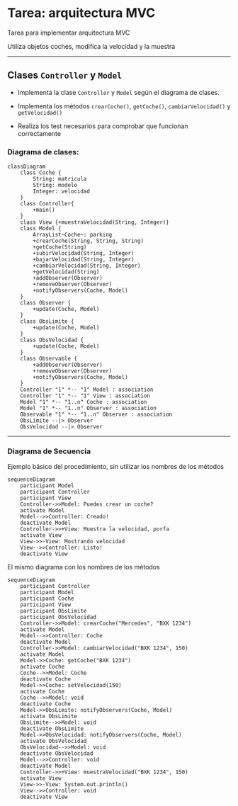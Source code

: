 # Tarea: arquitectura MVC

Tarea para implementar arquitectura MVC

Utiliza objetos coches, modifica la velocidad y la muestra

---

## Clases ```Controller``` y ```Model```

- Implementa la clase ```Controller``` y ```Model``` según el diagrama de clases.

- Implementa los métodos ```crearCoche()```, ```getCoche()```, ```cambiarVelocidad()``` y ```getVelocidad()```

- Realiza los test necesarios para comprobar que funcionan correctamente

### Diagrama de clases:

```mermaid
classDiagram
    class Coche {
        String: matricula
        String: modelo
        Integer: velocidad
    }
    class Controller{
        +main()
    }
    class View {+muestraVelocidad(String, Integer)}
    class Model {
        ArrayList~Coche~: parking
        +crearCoche(String, String, String)
        +getCoche(String)
        +subirVelocidad(String, Integer)
        +bajarVelocidad(String, Integer)
        +cambiarVelocidad(String, Integer)
        +getVelocidad(String)
        +addObserver(Observer)
        +removeObserver(Observer)
        +notifyObservers(Coche, Model)
    }
    class Observer {
        +update(Coche, Model)
    }
    class ObsLimite {
        +update(Coche, Model)
    }
    class ObsVelocidad {
        +update(Coche, Model)
    }
    class Observable {
        +addObserver(Observer)
        +removeObserver(Observer)
        +notifyObservers(Coche, Model)
    }
    Controller "1" *-- "1" Model : association
    Controller "1" *-- "1" View : association
    Model "1" *-- "1..n" Coche : association
    Model "1" *-- "1..n" Observer : association
    Observable "1" *-- "1..n" Observer : association
    ObsLimite --|> Observer
    ObsVelocidad --|> Observer
```

---

### Diagrama de Secuencia

Ejemplo básico del procedimiento, sin utilizar los nombres de los métodos


```mermaid
sequenceDiagram
    participant Model
    participant Controller
    participant View
    Controller->>Model: Puedes crear un coche?
    activate Model
    Model-->>Controller: Creado!
    deactivate Model
    Controller->>+View: Muestra la velocidad, porfa
    activate View
    View->>-View: Mostrando velocidad
    View-->>Controller: Listo!
    deactivate View
```

El mismo diagrama con los nombres de los métodos

```mermaid
sequenceDiagram
    participant Controller
    participant Model
    participant Coche
    participant View
    participant ObsLimite
    participant ObsVelocidad
    Controller->>Model: crearCoche("Mercedes", "BXK 1234")
    activate Model
    Model-->>Controller: Coche
    deactivate Model
    Controller->>Model: cambiarVelocidad("BXK 1234", 150)
    activate Model
    Model->>Coche: getCoche("BXK 1234")
    activate Coche
    Coche-->>Model: Coche
    deactivate Coche
    Model->>Coche: setVelocidad(150)
    activate Coche
    Coche-->>Model: void
    deactivate Coche
    Model->>ObsLimite: notifyObservers(Coche, Model)
    activate ObsLimite
    ObsLimite-->>Model: void
    deactivate ObsLimite
    Model->>ObsVelocidad: notifyObservers(Coche, Model)
    activate ObsVelocidad
    ObsVelocidad-->>Model: void
    deactivate ObsVelocidad
    Model-->>Controller: void
    deactivate Model
    Controller->>+View: muestraVelocidad("BXK 1234", 150)
    activate View
    View->>-View: System.out.println()
    View-->>Controller: void
    deactivate View
```